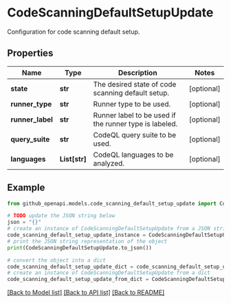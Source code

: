 # CodeScanningDefaultSetupUpdate

Configuration for code scanning default setup.

## Properties

Name | Type | Description | Notes
------------ | ------------- | ------------- | -------------
**state** | **str** | The desired state of code scanning default setup. | [optional] 
**runner_type** | **str** | Runner type to be used. | [optional] 
**runner_label** | **str** | Runner label to be used if the runner type is labeled. | [optional] 
**query_suite** | **str** | CodeQL query suite to be used. | [optional] 
**languages** | **List[str]** | CodeQL languages to be analyzed. | [optional] 

## Example

```python
from github_openapi.models.code_scanning_default_setup_update import CodeScanningDefaultSetupUpdate

# TODO update the JSON string below
json = "{}"
# create an instance of CodeScanningDefaultSetupUpdate from a JSON string
code_scanning_default_setup_update_instance = CodeScanningDefaultSetupUpdate.from_json(json)
# print the JSON string representation of the object
print(CodeScanningDefaultSetupUpdate.to_json())

# convert the object into a dict
code_scanning_default_setup_update_dict = code_scanning_default_setup_update_instance.to_dict()
# create an instance of CodeScanningDefaultSetupUpdate from a dict
code_scanning_default_setup_update_from_dict = CodeScanningDefaultSetupUpdate.from_dict(code_scanning_default_setup_update_dict)
```
[[Back to Model list]](../README.md#documentation-for-models) [[Back to API list]](../README.md#documentation-for-api-endpoints) [[Back to README]](../README.md)


